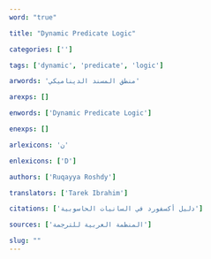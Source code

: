 ```yaml
---
word: "true"

title: "Dynamic Predicate Logic"

categories: ['']

tags: ['dynamic', 'predicate', 'logic']

arwords: 'منطق المسند الديناميكي'

arexps: []

enwords: ['Dynamic Predicate Logic']

enexps: []

arlexicons: 'ن'

enlexicons: ['D']

authors: ['Ruqayya Roshdy']

translators: ['Tarek Ibrahim']

citations: ['دليل أكسفورد في السانيات الحاسوبية']

sources: ['المنظمة العربية للترجمة']

slug: ""
---
```


